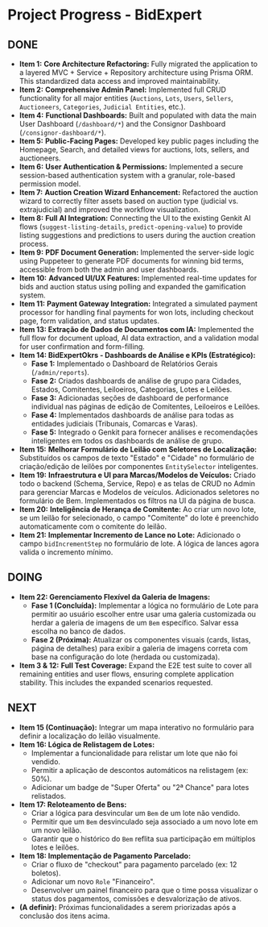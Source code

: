 # Project Progress - BidExpert

## DONE
- **Item 1:** **Core Architecture Refactoring:** Fully migrated the application to a layered MVC + Service + Repository architecture using Prisma ORM. This standardized data access and improved maintainability.
- **Item 2:** **Comprehensive Admin Panel:** Implemented full CRUD functionality for all major entities (`Auctions`, `Lots`, `Users`, `Sellers`, `Auctioneers`, `Categories`, `Judicial Entities`, etc.).
- **Item 4:** **Functional Dashboards:** Built and populated with data the main User Dashboard (`/dashboard/*`) and the Consignor Dashboard (`/consignor-dashboard/*`).
- **Item 5:** **Public-Facing Pages:** Developed key public pages including the Homepage, Search, and detailed views for auctions, lots, sellers, and auctioneers.
- **Item 6:** **User Authentication & Permissions:** Implemented a secure session-based authentication system with a granular, role-based permission model.
- **Item 7:** **Auction Creation Wizard Enhancement:** Refactored the auction wizard to correctly filter assets based on auction type (judicial vs. extrajudicial) and improved the workflow visualization.
- **Item 8:** **Full AI Integration:** Connecting the UI to the existing Genkit AI flows (`suggest-listing-details`, `predict-opening-value`) to provide listing suggestions and predictions to users during the auction creation process.
- **Item 9:** **PDF Document Generation:** Implemented the server-side logic using Puppeteer to generate PDF documents for winning bid terms, accessible from both the admin and user dashboards.
- **Item 10:** **Advanced UI/UX Features:** Implemented real-time updates for bids and auction status using polling and expanded the gamification system.
- **Item 11:** **Payment Gateway Integration:** Integrated a simulated payment processor for handling final payments for won lots, including checkout page, form validation, and status updates.
- **Item 13: Extração de Dados de Documentos com IA:** Implemented the full flow for document upload, AI data extraction, and a validation modal for user confirmation and form-filling.
- **Item 14: BidExpertOkrs - Dashboards de Análise e KPIs (Estratégico):**
    - **Fase 1:** Implementado o Dashboard de Relatórios Gerais (`/admin/reports`).
    - **Fase 2:** Criados dashboards de análise de grupo para Cidades, Estados, Comitentes, Leiloeiros, Categorias, Lotes e Leilões.
    - **Fase 3:** Adicionadas seções de dashboard de performance individual nas páginas de edição de Comitentes, Leiloeiros e Leilões.
    - **Fase 4:** Implementados dashboards de análise para todas as entidades judiciais (Tribunais, Comarcas e Varas).
    - **Fase 5:** Integrado o Genkit para fornecer análises e recomendações inteligentes em todos os dashboards de análise de grupo.
- **Item 15:** **Melhorar Formulário de Leilão com Seletores de Localização:** Substituídos os campos de texto "Estado" e "Cidade" no formulário de criação/edição de leilões por componentes `EntitySelector` inteligentes.
- **Item 19:** **Infraestrutura e UI para Marcas/Modelos de Veículos:** Criado todo o backend (Schema, Service, Repo) e as telas de CRUD no Admin para gerenciar Marcas e Modelos de veículos. Adicionados seletores no formulário de Bem. Implementados os filtros na UI da página de busca.
- **Item 20:** **Inteligência de Herança de Comitente:** Ao criar um novo lote, se um leilão for selecionado, o campo "Comitente" do lote é preenchido automaticamente com o comitente do leilão.
- **Item 21:** **Implementar Incremento de Lance no Lote:** Adicionado o campo `bidIncrementStep` no formulário de lote. A lógica de lances agora valida o incremento mínimo.

## DOING
- **Item 22: Gerenciamento Flexível da Galeria de Imagens:**
    - **Fase 1 (Concluída):** Implementar a lógica no formulário de Lote para permitir ao usuário escolher entre usar uma galeria customizada ou herdar a galeria de imagens de um `Bem` específico. Salvar essa escolha no banco de dados.
    - **Fase 2 (Próxima):** Atualizar os componentes visuais (cards, listas, página de detalhes) para exibir a galeria de imagens correta com base na configuração do lote (herdada ou customizada).
- **Item 3 & 12:** **Full Test Coverage:** Expand the E2E test suite to cover all remaining entities and user flows, ensuring complete application stability. This includes the expanded scenarios requested.


## NEXT
- **Item 15 (Continuação):** Integrar um mapa interativo no formulário para definir a localização do leilão visualmente.
- **Item 16: Lógica de Relistagem de Lotes:**
    - Implementar a funcionalidade para relistar um lote que não foi vendido.
    - Permitir a aplicação de descontos automáticos na relistagem (ex: 50%).
    - Adicionar um badge de "Super Oferta" ou "2ª Chance" para lotes relistados.
- **Item 17: Reloteamento de Bens:**
    - Criar a lógica para desvincular um `Bem` de um lote não vendido.
    - Permitir que um `Bem` desvinculado seja associado a um novo lote em um novo leilão.
    - Garantir que o histórico do `Bem` reflita sua participação em múltiplos lotes e leilões.
- **Item 18: Implementação de Pagamento Parcelado:**
    - Criar o fluxo de "checkout" para pagamento parcelado (ex: 12 boletos).
    - Adicionar um novo `Role` "Financeiro".
    - Desenvolver um painel financeiro para que o time possa visualizar o status dos pagamentos, comissões e desvalorização de ativos.
- **(A definir):** Próximas funcionalidades a serem priorizadas após a conclusão dos itens acima.
